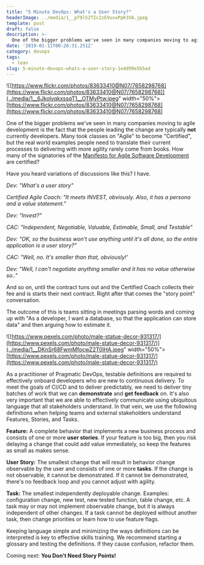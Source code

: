 ```yaml
---
title: "5 Minute DevOps: What's a User Story?"
headerImage: ../media/1__pT9l52TIc2zEVuvxPpK3VA.jpeg
template: post
draft: false
description: >-
  One of the bigger problems we've seen in many companies moving to agile development is the fact that the people leading the change are typically **not** currently developers. Many took classes on "Agile" to become "Certified", but the real world examples people need to translate their current processes to delivering with more agility rarely come from books...
date: '2019-01-11T00:26:31.251Z'
category: devops
tags:
  - lean
slug: 5-minute-devops-whats-a-user-story-1e4d99e5b5ad
---
```


![[https://www.flickr.com/photos/83633410@N07/7658298768](https://www.flickr.com/photos/83633410@N07/7658298768)](../media/1__6JkoIvqkxssqT1__OTMyPtw.jpeg" width="50%"></img>
[https://www.flickr.com/photos/83633410@N07/7658298768](https://www.flickr.com/photos/83633410@N07/7658298768)

One of the bigger problems we've seen in many companies moving to agile development is the fact that the people leading the change are typically **not** currently developers. Many took classes on "Agile" to become "Certified", but the real world examples people need to translate their current processes to delivering with more agility rarely come from books. How many of the signatories of the [Manifesto for Agile Software Development](https://agilemanifesto.org/) are certified?

Have you heard variations of discussions like this? I have.

_Dev: "What's a user story"_

_Certified Agile Coach: "It meets INVEST, obviously. Also, it has a persona and a value statement."_

_Dev: "Invest?"_

_CAC: "Independent, Negotiable, Valuable, Estimable, Small, and Testable"_

_Dev: "OK, so the business won't use anything until it's all done, so the entire application is a user story?"_

_CAC: "Well, no. It's smaller than that, obviously!'_

_Dev: "Well, I can't negotiate anything smaller and it has no value otherwise so.."_

And so on, until the contract tuns out and the Certified Coach collects their fee and is starts their next contract. Right after that comes the "story point" conversation.

The outcome of this is teams sitting in meetings parsing words and coming up with "As a developer, I want a database, so that the application can store data" and then arguing how to estimate it.

![[https://www.pexels.com/photo/male-statue-decor-931317/](https://www.pexels.com/photo/male-statue-decor-931317/)](../media/1__DKnSr68FwmMfocwZ2T0lHA.jpeg" width="50%"></img>
[https://www.pexels.com/photo/male-statue-decor-931317/](https://www.pexels.com/photo/male-statue-decor-931317/)

As a practitioner of Pragmatic DevOps, testable definitions are required to effectively onboard developers who are new to continuous delivery. To meet the goals of CI/CD and to deliver predictably, we need to deliver tiny batches of work that we can **demonstrate** and **get feedback** on. It's also very important that we are able to effectively communicate using ubiquitous language that all stakeholders understand. In that vein, we use the following definitions when helping teams and external stakeholders understand Features, Stories, and Tasks.

**Feature:** A complete behavior that implements a new business process and consists of one or more **user stories**. If your feature is too big, then you risk delaying a change that could add value immediately, so keep the features as small as makes sense.

**User Story:** The smallest change that will result in behavior change observable by the user and consists of one or more **tasks**. If the change is not observable, it cannot be demonstrated. If it cannot be demonstrated, there's no feedback loop and you cannot adjust with agility.

**Task:** The smallest independently deployable change. Examples: configuration change, new test, new tested function, table change, etc. A task may or may not implement observable change, but it is always independent of other changes. If a task cannot be deployed without another task, then change priorities or learn how to use feature flags.

Keeping language simple and minimizing the ways definitions can be interpreted is key to effective skills training. We recommend starting a glossary and testing the definitions. If they cause confusion, refactor them.

Coming next: **You Don't Need Story Points!**
